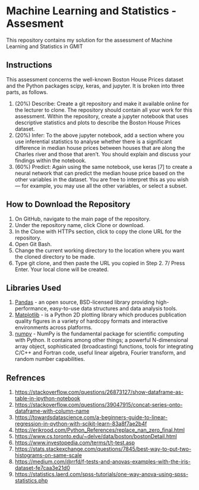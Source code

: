 # Machine Learning and Statistics - Assesment
This repository contains my solution for the assessment of Machine Learning and Statistics in GMIT

## Instructions
This assessment concerns the well-known Boston House Prices dataset and the Python packages scipy, keras, and jupyter. It is broken into three parts, as follows.
1. (20%) Describe: Create a git repository and make it available online for the lecturer to clone. The repository should contain all your work for this assessment. Within the repository, create a jupyter notebook that uses descriptive statistics and plots to describe the Boston House Prices dataset.
2. (20%) Infer: To the above jupyter notebook, add a section where you use inferential statistics to analyse whether there is a significant difference in median house prices between houses that are along the Charles river and those that aren’t. You should explain and discuss your findings within the notebook.
3. (60%) Predict: Again using the same notebook, use keras [7] to create a neural network that can predict the median house price based on the other variables in the dataset. You are free to interpret this as you wish — for example, you may use all the other variables, or select a subset.

## How to Download the Repository
1. On GitHub, navigate to the main page of the repository.
2. Under the repository name, click Clone or download.
3. In the Clone with HTTPs section, click to copy the clone URL for the repository.
4. Open Git Bash.
5. Change the current working directory to the location where you want the cloned directory to be made.
6. Type git clone, and then paste the URL you copied in Step 2. 7/ Press Enter. Your local clone will be created.

## Libraries Used 
1. [Pandas](https://pandas.pydata.org/) -  an open source, BSD-licensed library providing high-performance, easy-to-use data structures and data analysis tools.
2. [Matplotlib](https://matplotlib.org/) - is a Python 2D plotting library which produces publication quality figures in a variety of hardcopy formats and interactive environments across platforms.
3. [numpy](https://www.numpy.org/) - NumPy is the fundamental package for scientific computing with Python. It contains among other things; a powerful N-dimensional array object, sophisticated (broadcasting) functions, tools for integrating C/C++ and Fortran code, useful linear algebra, Fourier transform, and random number capabilities.

## Refrences
1. https://stackoverflow.com/questions/26873127/show-dataframe-as-table-in-ipython-notebook
2. https://stackoverflow.com/questions/39047915/concat-series-onto-dataframe-with-column-name
3. https://towardsdatascience.com/a-beginners-guide-to-linear-regression-in-python-with-scikit-learn-83a8f7ae2b4f
4. https://erikrood.com/Python_References/replace_nan_zero_final.html
5. https://www.cs.toronto.edu/~delve/data/boston/bostonDetail.html
6. https://www.investopedia.com/terms/t/t-test.asp
7. https://stats.stackexchange.com/questions/7845/best-way-to-put-two-histograms-on-same-scale
8. https://medium.com/@rrfd/f-tests-and-anovas-examples-with-the-iris-dataset-fe7caa3e21d0
9. https://statistics.laerd.com/spss-tutorials/one-way-anova-using-spss-statistics.php